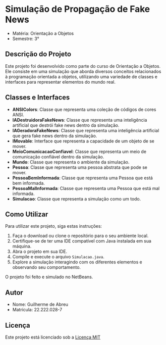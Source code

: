 # Simulação de Propagação de Fake News

- Matéria: Orientação a Objetos
- Semestre: 3°

## Descrição do Projeto

Este projeto foi desenvolvido como parte do curso de Orientação a Objetos. Ele consiste em uma simulação que aborda diversos conceitos relacionados à programação orientada a objetos, utilizando uma variedade de classes e interfaces para representar elementos do mundo real.

## Classes e Interfaces

- **ANSIColors**: Classe que representa uma coleção de códigos de cores ANSI.
- **IADestruidoraFakeNews**: Classe que representa uma inteligência artificial que destrói fake news dentro da simulação.
- **IAGeradoraFakeNews**: Classe que representa uma inteligência artificial que gera fake news dentro da simulação.
- **IMovable**: Interface que representa a capacidade de um objeto de se mover.
- **MeioComunicacaoConfiavel**: Classe que representa um meio de comunicação confiável dentro da simulação.
- **Mundo**: Classe que representa o ambiente da simulação.
- **Pessoa**: Classe que representa uma pessoa abstrata que pode se mover.
- **PessoaBemInformada**: Classe que representa uma Pessoa que está bem informada.
- **PessoaMalInformada**: Classe que representa uma Pessoa que está mal informada.
- **Simulacao**: Classe que representa a simulação como um todo.

## Como Utilizar

Para utilizar este projeto, siga estas instruções:

1. Faça o download ou clone o repositório para o seu ambiente local.
2. Certifique-se de ter uma IDE compatível com Java instalada em sua máquina.
3. Abra o projeto em sua IDE.
4. Compile e execute o arquivo `Simulacao.java`.
5. Explore a simulação interagindo com os diferentes elementos e observando seu comportamento.

O projeto foi feito e simulado no NetBeans.


## Autor

- Nome: Guilherme de Abreu
- Matrícula: 22.222.028-7

## Licença

Este projeto está licenciado sob a [Licença MIT](https://opensource.org/licenses/MIT)
